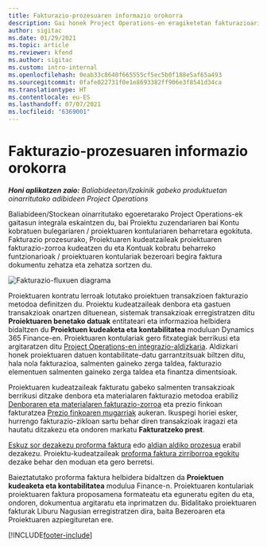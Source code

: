 ```yaml
---
title: Fakturazio-prozesuaren informazio orokorra
description: Gai honek Project Operations-en eragiketetan fakturazioari buruzko ikuspegi orokorra eskaintzen du baliabideetan/stockean oinarritutako egoeren Project Operations-en.
author: sigitac
ms.date: 01/29/2021
ms.topic: article
ms.reviewer: kfend
ms.author: sigitac
ms.custom: intro-internal
ms.openlocfilehash: 0eab33c8640f665555cf5ec5b0f188e5af65a493
ms.sourcegitcommit: 0fafe022731f0e1e8693382ff906e3f8541d34ca
ms.translationtype: HT
ms.contentlocale: eu-ES
ms.lasthandoff: 07/07/2021
ms.locfileid: "6369001"
---
```

# <a name="invoicing-process-overview"></a>Fakturazio-prozesuaren informazio orokorra

_**Honi aplikatzen zaio:** Baliabideetan/Izakinik gabeko produktuetan oinarritutako adibideen Project Operations_

Baliabideen/Stockean oinarritutako egoeretarako Project Operations-ek gaitasun integrala eskaintzen du, bai Proiektu zuzendariaren bai Kontu kobratuen bulegariaren / proiektuaren kontulariaren beharretara egokituta. Fakturazio prozesurako, Proiektuaren kudeatzaileak proiektuaren fakturazio-zorroa kudeatzen du eta Kontuak kobratu beharreko funtzionarioak / proiektuaren kontulariak bezeroari begira faktura dokumentu zehatza eta zehatza sortzen du.

![Fakturazio-fluxuen diagrama](./media/invoicing-flow.png)

Proiektuaren kontratu lerroak lotutako proiektuen transakzioen fakturazio metodoa definitzen du. Proiektu kudeatzaileak denbora eta gastuen transakzioak onartzen dituenean, sistemak transakzioak erregistratzen ditu **Proiektuaren benetako datuak** entitateari eta informazioa helbidera bidaltzen du **Proiektuen kudeaketa eta kontabilitatea** moduluan Dynamics 365 Finance-en. Proiektuaren kontulariak gero fitxategiak berrikusi eta argitaratzen ditu [Project Operations-en integrazio-aldizkaria](../project-accounting/project-operations-integration-journal.md). Aldizkari honek proiektuaren datuen kontabilitate-datu garrantzitsuak biltzen ditu, hala nola fakturazioa, salmenten gaineko zerga taldea, fakturazio elementuen salmenten gaineko zerga taldea eta finantza dimentsioak.

Proiektuaren kudeatzaileak fakturatu gabeko salmenten transakzioak berrikusi ditzake denbora eta materialaren fakturazio metodoa erabiliz [Denboraren eta materialaren fakturazio-zorroa](../proforma-invoicing/manage-billing-backlog.md#time-and-material-billing-backlog) eta prezio finkoan fakturatzea [Prezio finkoaren mugarriak](../proforma-invoicing/manage-billing-backlog.md#fixed-price-milestones) aukeran. Ikuspegi horiei esker, hurrengo fakturazio-zikloan sartu behar diren transakzioak iragazi eta hautatu ditzakezu eta ondoren markatu **Fakturatzeko prest**.

[Eskuz sor dezakezu proforma faktura](../proforma-invoicing/create-manual-proforma-invoice.md) edo [aldian aldiko prozesua](../proforma-invoicing/configure-automated-invoice-creation.md) erabil dezakezu. Proiektu-kudeatzaileak [proforma faktura zirriborroa egokitu](../proforma-invoicing/manage-proforma-invoice.md) dezake behar den moduan eta gero berretsi.

Baieztatutako proforma faktura helbidera bidaltzen da **Proiektuen kudeaketa eta kontabilitatea** modulua Finance-n. Proiektuaren kontulariak proiektuaren faktura proposamena formateatu eta eguneratu egiten du eta, ondoren, dokumentua argitaratu eta inprimatzen du. Bidalitako proiektuaren fakturak Liburu Nagusian erregistratzen dira, baita Bezeroaren eta Proiektuaren azpiegituretan ere.


[!INCLUDE[footer-include](../includes/footer-banner.md)]